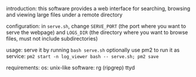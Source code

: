 introduction:
    this software provides a web interface for searching, browsing and viewing large files under a remote directory

configuration:
    in `serve.sh`, change `SERVE_PORT` (the port where you want to serve the webpage) and `LOGS_DIR` (the directory where you want to browse files, must not include subdirectories)

usage:
    serve it by running `bash serve.sh`
    optionally use pm2 to run it as service: `pm2 start -n log_viewer bash -- serve.sh; pm2 save`

requirements:
    os:
        unix-like
    software:
        rg (ripgrep)
        ttyd